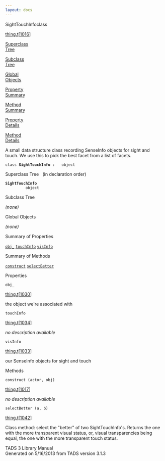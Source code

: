 ```yaml
---
layout: docs
---
```

<span class="title">SightTouchInfo</span><span class="type">class</span>

[thing.t](../file/thing.t.html)\[[1016](../source/thing.t.html#1016)\]

[Superclass  
Tree](#_SuperClassTree_)

[Subclass  
Tree](#_SubClassTree_)

[Global  
Objects](#_ObjectSummary_)

[Property  
Summary](#_PropSummary_)

[Method  
Summary](#_MethodSummary_)

[Property  
Details](#_Properties_)

[Method  
Details](#_Methods_)



A small data structure class recording SenseInfo objects for sight and
touch. We use this to pick the best facet from a list of facets.

`class `**`SightTouchInfo`**` :   object`



<span id="_SuperClassTree_"></span>



<span class="hdln">Superclass Tree</span>   (in declaration order)



**`SightTouchInfo`**  
`         object`  
<span id="_SubClassTree_"></span>



<span class="hdln">Subclass Tree</span>  



*(none)* <span id="_ObjectSummary_"></span>



<span class="hdln">Global Objects</span>  



*(none)* <span id="_PropSummary_"></span>



<span class="hdln">Summary of Properties</span>  



[`obj_`](#obj_) [`touchInfo`](#touchInfo) [`visInfo`](#visInfo)

<span id="_MethodSummary_"></span>



<span class="hdln">Summary of Methods</span>  



[`construct`](#construct) [`selectBetter`](#selectBetter)

<span id="_Properties_"></span>



<span class="hdln">Properties</span>  



<span id="obj_"></span>

`obj_`

[thing.t](../file/thing.t.html)\[[1030](../source/thing.t.html#1030)\]



the object we're associated with



<span id="touchInfo"></span>

`touchInfo`

[thing.t](../file/thing.t.html)\[[1034](../source/thing.t.html#1034)\]



*no description available*



<span id="visInfo"></span>

`visInfo`

[thing.t](../file/thing.t.html)\[[1033](../source/thing.t.html#1033)\]



our SenseInfo objects for sight and touch



<span id="_Methods_"></span>



<span class="hdln">Methods</span>  



<span id="construct"></span>

`construct (actor, obj)`

[thing.t](../file/thing.t.html)\[[1017](../source/thing.t.html#1017)\]



*no description available*



<span id="selectBetter"></span>

`selectBetter (a, b)`

[thing.t](../file/thing.t.html)\[[1042](../source/thing.t.html#1042)\]



Class method: select the "better" of two SightTouchInfo's. Returns the
one with the more transparent visual status, or, visual transparencies
being equal, the one with the more transparent touch status.





TADS 3 Library Manual  
Generated on 5/16/2013 from TADS version 3.1.3


